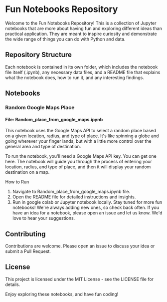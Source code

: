 # Fun Notebooks Repository
Welcome to the Fun Notebooks Repository! This is a collection of Jupyter notebooks that are more about having fun and exploring different ideas than practical application. They are meant to inspire curiosity and demonstrate the wide range of things you can do with Python and data.

## Repository Structure
Each notebook is contained in its own folder, which includes the notebook file itself (.ipynb), any necessary data files, and a README file that explains what the notebook does, how to run it, and any interesting findings.

## Notebooks
### Random Google Maps Place
#### File: Random_place_from_google_maps.ipynb

This notebook uses the Google Maps API to select a random place based on a given location, radius, and type of place. It's like spinning a globe and going wherever your finger lands, but with a little more control over the general area and type of destination.

To run the notebook, you'll need a Google Maps API key. You can get one here. The notebook will guide you through the process of entering your location, radius, and type of place, and then it will display your random destination on a map.

How to Run
1. Navigate to Random_place_from_google_maps.ipynb file.
2. Open the README file for detailed instructions and insights.
3. Run in google colab or Jupyter notebook locally.
Stay tuned for more fun notebooks! We're always adding new ones, so check back often. If you have an idea for a notebook, please open an issue and let us know. We'd love to hear your suggestions.

## Contributing
Contributions are welcome. Please open an issue to discuss your idea or submit a Pull Request.

## License
This project is licensed under the MIT License - see the LICENSE file for details.

Enjoy exploring these notebooks, and have fun coding!

